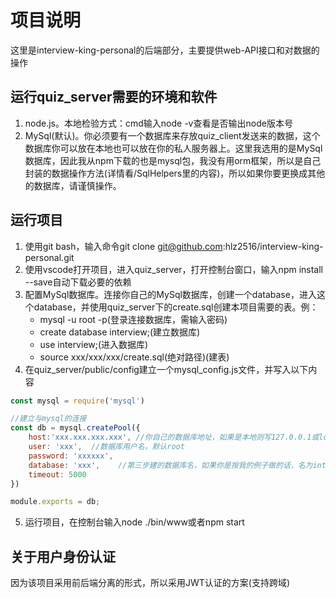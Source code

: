 # 项目说明

这里是interview-king-personal的后端部分，主要提供web-API接口和对数据的操作

## 运行quiz_server需要的环境和软件

1. node.js。本地检验方式：cmd输入node -v查看是否输出node版本号
2. MySql(默认)。你必须要有一个数据库来存放quiz_client发送来的数据，这个数据库你可以放在本地也可以放在你的私人服务器上。这里我选用的是MySql数据库，因此我从npm下载的也是mysql包，我没有用orm框架，所以是自己封装的数据操作方法(详情看/SqlHelpers里的内容)，所以如果你要更换成其他的数据库，请谨慎操作。

## 运行项目

1. 使用git bash，输入命令git clone git@github.com:hlz2516/interview-king-personal.git
2. 使用vscode打开项目，进入quiz_server，打开控制台窗口，输入npm install --save自动下载必要的依赖
3. 配置MySql数据库。连接你自己的MySql数据库，创建一个database，进入这个database，并使用quiz_server下的create.sql创建本项目需要的表。例：
    - mysql -u root -p(登录连接数据库，需输入密码)
    - create database interview;(建立数据库)
    - use interview;(进入数据库)
    - source xxx/xxx/xxx/create.sql(绝对路径)(建表)
4. 在quiz_server/public/config建立一个mysql_config.js文件，并写入以下内容

```javascript
const mysql = require('mysql')

//建立与mysql的连接
const db = mysql.createPool({
    host:'xxx.xxx.xxx.xxx', //你自己的数据库地址，如果是本地则写127.0.0.1或localhost，如果是远程服务器，则写远程服务器的ip地址
    user: 'xxx',  //数据库用户名，默认root
    password: 'xxxxxx',
    database: 'xxx',    //第三步建的数据库名，如果你是按我的例子做的话，名为interview
    timeout: 5000
})

module.exports = db;
```
5. 运行项目，在控制台输入node ./bin/www或者npm start

## 关于用户身份认证

因为该项目采用前后端分离的形式，所以采用JWT认证的方案(支持跨域)